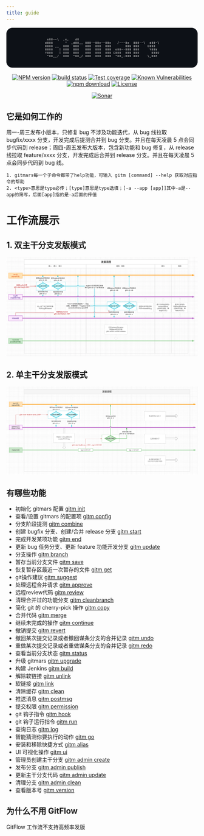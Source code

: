 ```yaml
---
title: guide
---
```


<div style="text-align: center;" align="center">

![logo.png](https://raw.githubusercontent.com/saqqdy/gitmars/master/static/img/logo.png)

</div>

<div style="text-align: center;" align="center">

[![NPM version][npm-image]][npm-url]
[![build status][travis-image]][travis-url]
[![Test coverage][codecov-image]][codecov-url]
[![Known Vulnerabilities][snyk-image]][snyk-url]
[![npm download][download-image]][download-url]
[![License][license-image]][license-url]

[![Sonar][sonar-image]][sonar-url]

[npm-image]: https://img.shields.io/npm/v/gitmars.svg?style=flat-square
[npm-url]: https://npmjs.org/package/gitmars
[travis-image]: https://travis-ci.com/saqqdy/gitmars.svg?branch=master
[travis-url]: https://travis-ci.com/saqqdy/gitmars
[codecov-image]: https://img.shields.io/codecov/c/github/saqqdy/gitmars.svg?style=flat-square
[codecov-url]: https://codecov.io/github/saqqdy/gitmars?branch=master
[snyk-image]: https://snyk.io/test/npm/gitmars/badge.svg?style=flat-square
[snyk-url]: https://snyk.io/test/npm/gitmars
[download-image]: https://img.shields.io/npm/dm/gitmars.svg?style=flat-square
[download-url]: https://npmjs.org/package/gitmars
[license-image]: https://img.shields.io/badge/License-GPL-blue.svg
[license-url]: LICENSE
[sonar-image]: https://sonarcloud.io/api/project_badges/quality_gate?project=saqqdy_gitmars
[sonar-url]: https://sonarcloud.io/dashboard?id=saqqdy_gitmars

</div>

## 它是如何工作的

周一-周三发布小版本，只修复 bug 不涉及功能迭代，从 bug 线拉取 bugfix/xxxx 分支，开发完成后提测合并到 bug 分支。并且在每天凌晨 5 点会同步代码到 release；周四-周五发布大版本，包含新功能和 bug 修复，从 release 线拉取 feature/xxxx 分支，开发完成后合并到 release 分支。并且在每天凌晨 5 点会同步代码到 bug 线。

```
1. gitmars每一个子命令都带了help功能，可输入 gitm [command] --help 获取对应指令的帮助
2. <type>意思是type必传；[type]意思是type选填；[-a --app [app]]其中-a是--app的简写，后面[app]指的是-a后面的传值
```

# 工作流展示

## 1. 双主干分支发版模式

![gitmars-branch.png](https://raw.githubusercontent.com/saqqdy/gitmars/master/static/img/gitmars-branch.png)

## 2. 单主干分支发版模式

![gitmars-branch.png](https://raw.githubusercontent.com/saqqdy/gitmars/master/static/img/gitmars-branch2.png)

## 有哪些功能

-   初始化 gitmars 配置 [gitm init](../api/#gitm-init)
-   查看/设置 gitmars 的配置项 [gitm config](../api/#gitm-config)
-   分支阶段提测 [gitm combine](../api/#gitm-combine)
-   创建 bugfix 分支、创建/合并 release 分支 [gitm start](../api/#gitm-start)
-   完成开发某项功能 [gitm end](../api/#gitm-end)
-   更新 bug 任务分支、更新 feature 功能开发分支 [gitm update](../api/#gitm-update)
-   分支操作 [gitm branch](../api/#gitm-branch)
-   暂存当前分支文件 [gitm save](../api/#gitm-save)
-   恢复暂存区最近一次暂存的文件 [gitm get](../api/#gitm-get)
-   git操作建议 [gitm suggest](../api/#gitm-suggest)
-   处理远程合并请求 [gitm approve](../api/#gitm-approve)
-   远程review代码 [gitm review](../api/#gitm-review)
-   清理合并过的功能分支 [gitm cleanbranch](../api/#gitm-cleanbranch)
-   简化 git 的 cherry-pick 操作 [gitm copy](../api/#gitm-copy)
-   合并代码 [gitm merge](../api/#gitm-merge)
-   继续未完成的操作 [gitm continue](../api/#gitm-continue)
-   撤销提交 [gitm revert](../api/#gitm-revert)
-   撤回某次提交记录或者撤回谋条分支的合并记录 [gitm undo](../api/#gitm-undo)
-   重做某次提交记录或者重做谋条分支的合并记录 [gitm redo](../api/#gitm-redo)
-   查看当前分支状态 [gitm status](../api/#gitm-status)
-   升级 gitmars [gitm upgrade](../api/#gitm-upgrade)
-   构建 Jenkins [gitm build](../api/#gitm-build)
-   解除软链接 [gitm unlink](../api/#gitm-unlink)
-   软链接 [gitm link](../api/#gitm-link)
-   清除缓存 [gitm clean](../api/#gitm-clean)
-   推送消息 [gitm postmsg](../api/#gitm-postmsg)
-   提交权限 [gitm permission](../api/#gitm-permission)
-   git 钩子指令 [gitm hook](../api/#gitm-hook)
-   git 钩子运行指令 [gitm run](../api/#gitm-run)
-   查询日志 [gitm log](../api/#gitm-log)
-   智能猜测你要执行的动作 [gitm go](../api/#gitm-go)
-   安装和移除快捷方式 [gitm alias](../api/#gitm-alias)
-   UI 可视化操作 [gitm ui](../api/#gitm-ui)
-   管理员创建主干分支 [gitm admin create](../api/#gitm-admin-create)
-   发布分支 [gitm admin publish](../api/#gitm-admin-publish)
-   更新主干分支代码 [gitm admin update](../api/#gitm-admin-update)
-   清理分支 [gitm admin clean](../api/#gitm-admin-clean)
-   查看版本号 [gitm version](../api/#gitm-version)

## 为什么不用 GitFlow

GitFlow 工作流不支持高频率发版
